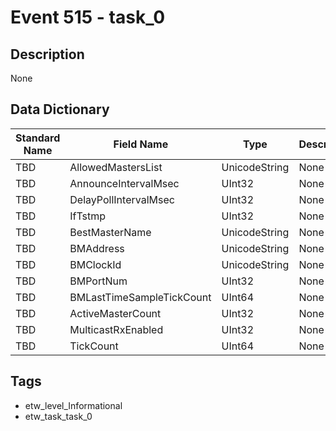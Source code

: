 # Event 515 - task_0

## Description
None

## Data Dictionary
|Standard Name|Field Name|Type|Description|Sample Value|
|---|---|---|---|---|
|TBD|AllowedMastersList|UnicodeString|None|`None`|
|TBD|AnnounceIntervalMsec|UInt32|None|`None`|
|TBD|DelayPollIntervalMsec|UInt32|None|`None`|
|TBD|IfTstmp|UInt32|None|`None`|
|TBD|BestMasterName|UnicodeString|None|`None`|
|TBD|BMAddress|UnicodeString|None|`None`|
|TBD|BMClockId|UnicodeString|None|`None`|
|TBD|BMPortNum|UInt32|None|`None`|
|TBD|BMLastTimeSampleTickCount|UInt64|None|`None`|
|TBD|ActiveMasterCount|UInt32|None|`None`|
|TBD|MulticastRxEnabled|UInt32|None|`None`|
|TBD|TickCount|UInt64|None|`None`|

## Tags
* etw_level_Informational
* etw_task_task_0